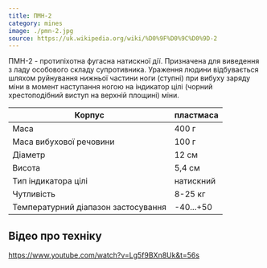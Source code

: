 ```yaml
---
title: ПМН-2
category: mines
image: ./pmn-2.jpg
source: https://uk.wikipedia.org/wiki/%D0%9F%D0%9C%D0%9D-2
---
```


ПМН-2 - протипіхотна фугасна натискної дії. Призначена для виведення з ладу особового складу супротивника. Ураження людини відбувається шляхом руйнування нижньої частини ноги (ступні) при вибуху заряду міни в момент наступання ногою на індикатор цілі (чорний хрестоподібний виступ на верхній площині) міни.

Корпус | пластмаса
------ | ------
Маса | 400 г
Маса вибухової речовини | 100 г
Діаметр | 12 см
Висота | 5,4 см
Тип індикатора цілі | натискний
Чутливість | 8-25 кг
Температурний діапазон застосування | -40...+50

## Відео про техніку
https://www.youtube.com/watch?v=Lg5f9BXn8Uk&t=56s